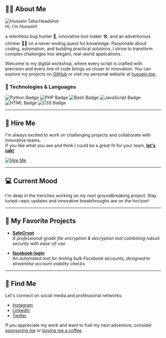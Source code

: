 ## 👨‍💻 About Me

![Hussein Taha Headshot](https://via.placeholder.com/300x300.png?text=Your+Headshot)  
*Hi, I'm Hussein!*

a relentless bug hunter 🐛, innovative tool maker 🛠️, and an adventurous climber 🧗‍♂️ on a never-ending quest for knowledge. Passionate about coding, automation, and building practical solutions, I strive to transform complex challenges into elegant, real-world applications.

Welcome to my digital workshop, where every script is crafted with precision and every line of code brings us closer to innovation. You can explore my projects on [GitHub](https://github.com/HusseinTahaDEV) or visit my personal website at [hussein.top](https://hussein.top).

### 🔧 Technologies & Languages
![Python Badge](https://img.shields.io/badge/-Python-yellow?logo=python&style=flat-square)
![PHP Badge](https://img.shields.io/badge/-PHP-purple?logo=php&style=flat-square)
![Bash Badge](https://img.shields.io/badge/-Bash-orange?logo=gnu-bash&style=flat-square)
![JavaScript Badge](https://img.shields.io/badge/-JavaScript-red?logo=javascript&style=flat-square)
![HTML Badge](https://img.shields.io/badge/-HTML-yellow?logo=html5&style=flat-square)
![CSS Badge](https://img.shields.io/badge/-CSS-blue?logo=css3&style=flat-square)

---

## 💼 Hire Me

I'm always excited to work on challenging projects and collaborate with innovative teams.  
If you like what you see and think I could be a great fit for your team, [**let's talk!**](mailto:contact@hussein.top)

[![Hire Me](https://img.shields.io/badge/Hire%20Me-Contact%20Now-FF5733?style=for-the-badge&logo=gmail&logoColor=white)](mailto:contact@hussein.top)

---

## 💻 Current Mood

I'm deep in the trenches working on my next groundbreaking project. Stay tuned—epic updates and innovative breakthroughs are on the horizon!

---

## 🤩 My Favorite Projects

- **[SafeCrypt](https://github.com/HusseinTahaDEV/Safecrypt)**  
  *A professional-grade file encryption & decryption tool combining robust security with ease-of-use.*
  
- **[facebook-login](https://github.com/HusseinTahaDEV/facebook-login)**  
  *An automated tool for testing bulk Facebook accounts, designed to streamline account viability checks.*

---

## 📧 Find Me

Let's connect on social media and professional networks:  
- [Instagram](https://instagram.com/hussaint30)
- [LinkedIn](https://www.linkedin.com/in/hussein-taha)
- [Twitter](https://twitter.com/HusseinTahaDEV)

If you appreciate my work and want to fuel my next adventure, consider [sponsoring me](https://github.com/sponsors/HusseinTahaDEV) or [buying me a coffee](https://buymeacoffee.com/hittercodder/).
